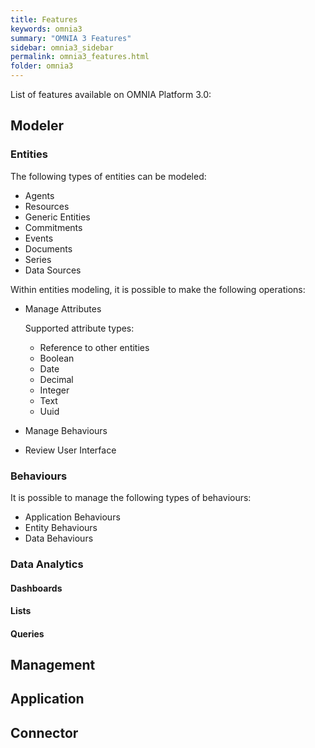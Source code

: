 ```yaml
---
title: Features
keywords: omnia3
summary: "OMNIA 3 Features"
sidebar: omnia3_sidebar
permalink: omnia3_features.html
folder: omnia3
---
```


List of features available on OMNIA Platform 3.0:

## Modeler

### Entities

The following types of entities can be modeled:

- Agents
- Resources
- Generic Entities
- Commitments
- Events
- Documents
- Series
- Data Sources
    
Within entities modeling, it is possible to make the following operations:

- Manage Attributes

    Supported attribute types:
    
    - Reference to other entities
    - Boolean
    - Date
    - Decimal
    - Integer
    - Text
    - Uuid

- Manage Behaviours
- Review User Interface

### Behaviours

It is possible to manage the following types of behaviours:

- Application Behaviours
- Entity Behaviours
- Data Behaviours

### Data Analytics

#### Dashboards

#### Lists

#### Queries

## Management

## Application

## Connector






